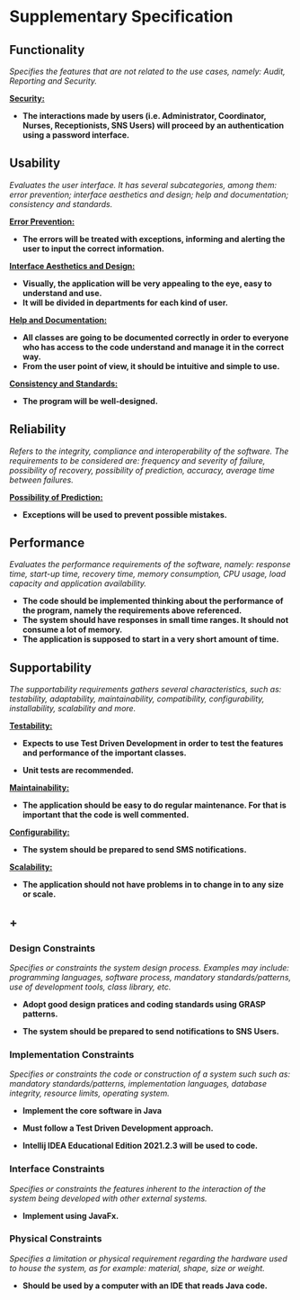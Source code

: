 # Supplementary Specification

## Functionality

*Specifies the features that are not related to the use cases, namely: Audit, Reporting and Security.*

**<u> Security: </u>**
  
- **The interactions made by users (i.e. Administrator, Coordinator, Nurses, Receptionists, SNS Users) will proceed by an authentication using a password interface.** 

## Usability

*Evaluates the user interface. It has several subcategories, among them: error prevention; interface aesthetics and design; help and documentation; consistency and standards.*

**<u> Error Prevention: </u>**

- **The errors will be treated with exceptions, informing and alerting the user to input the correct information.**

**<u> Interface Aesthetics and Design: </u>**

- **Visually, the application will be very appealing to the eye, easy to understand and use.**
- **It will be divided in departments for each kind of user.**

**<u> Help and Documentation: </u>**

- **All classes are going to be documented correctly in order to everyone who has access to the code understand and manage it in the correct way.**
- **From the user point of view, it should be intuitive and simple to use.**

**<u> Consistency and Standards: </u>**

- **The program will be well-designed.**


## Reliability

*Refers to the integrity, compliance and interoperability of the software. The requirements to be considered are: frequency and severity of failure, possibility of recovery, possibility of prediction, accuracy, average time between failures.*

**<u> Possibility of Prediction: </u>**

- **Exceptions will be used to prevent possible mistakes.**


## Performance

*Evaluates the performance requirements of the software, namely: response time, start-up time, recovery time, memory consumption, CPU usage, load capacity and application availability.*

- **The code should be implemented thinking about the performance of the program, namely the requirements above referenced.**
- **The system should have responses in small time ranges. It should not consume a lot of memory.**
- **The application is supposed to start in a very short amount of time.**

## Supportability

*The supportability requirements gathers several characteristics, such as: testability, adaptability, maintainability, compatibility, configurability, installability, scalability and more.*

**<u> Testability: </u>**

- **Expects to use Test Driven Development in order to test the features and performance of the important classes.**

- **Unit tests are recommended.**

**<u> Maintainability: </u>**

- **The application should be easy to do regular maintenance. For that is important that the code is well commented.**

**<u> Configurability: </u>**

- **The system should be prepared to send SMS notifications.**

**<u> Scalability: </u>**

- **The application should not have problems in to change in to any size or scale.**

## +

### Design Constraints

*Specifies or constraints the system design process. Examples may include: programming languages, software process, mandatory standards/patterns, use of development tools, class library, etc.*

- **Adopt good design pratices and coding standards using GRASP patterns.**

- **The system should be prepared to send notifications to SNS Users.**
 

### Implementation Constraints

*Specifies or constraints the code or construction of a system such such as: mandatory standards/patterns, implementation languages, database integrity, resource limits, operating system.*

- **Implement the core software in Java**

- **Must follow a Test Driven Development approach.**

- **Intellij IDEA Educational Edition 2021.2.3 will be used to code.**
 

### Interface Constraints

*Specifies or constraints the features inherent to the interaction of the system being developed with other external systems.*

- **Implement using JavaFx.**

### Physical Constraints

*Specifies a limitation or physical requirement regarding the hardware used to house the system, as for example: material, shape, size or weight.*

- **Should be used by a computer with an IDE that reads Java code.**